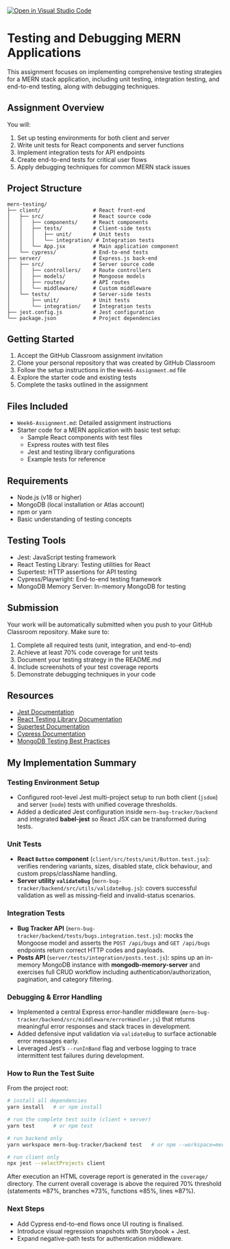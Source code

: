 [![Open in Visual Studio Code](https://classroom.github.com/assets/open-in-vscode-2e0aaae1b6195c2367325f4f02e2d04e9abb55f0b24a779b69b11b9e10269abc.svg)](https://classroom.github.com/online_ide?assignment_repo_id=19942667&assignment_repo_type=AssignmentRepo)
# Testing and Debugging MERN Applications

This assignment focuses on implementing comprehensive testing strategies for a MERN stack application, including unit testing, integration testing, and end-to-end testing, along with debugging techniques.

## Assignment Overview

You will:
1. Set up testing environments for both client and server
2. Write unit tests for React components and server functions
3. Implement integration tests for API endpoints
4. Create end-to-end tests for critical user flows
5. Apply debugging techniques for common MERN stack issues

## Project Structure

```
mern-testing/
├── client/                 # React front-end
│   ├── src/                # React source code
│   │   ├── components/     # React components
│   │   ├── tests/          # Client-side tests
│   │   │   ├── unit/       # Unit tests
│   │   │   └── integration/ # Integration tests
│   │   └── App.jsx         # Main application component
│   └── cypress/            # End-to-end tests
├── server/                 # Express.js back-end
│   ├── src/                # Server source code
│   │   ├── controllers/    # Route controllers
│   │   ├── models/         # Mongoose models
│   │   ├── routes/         # API routes
│   │   └── middleware/     # Custom middleware
│   └── tests/              # Server-side tests
│       ├── unit/           # Unit tests
│       └── integration/    # Integration tests
├── jest.config.js          # Jest configuration
└── package.json            # Project dependencies
```

## Getting Started

1. Accept the GitHub Classroom assignment invitation
2. Clone your personal repository that was created by GitHub Classroom
3. Follow the setup instructions in the `Week6-Assignment.md` file
4. Explore the starter code and existing tests
5. Complete the tasks outlined in the assignment

## Files Included

- `Week6-Assignment.md`: Detailed assignment instructions
- Starter code for a MERN application with basic test setup:
  - Sample React components with test files
  - Express routes with test files
  - Jest and testing library configurations
  - Example tests for reference

## Requirements

- Node.js (v18 or higher)
- MongoDB (local installation or Atlas account)
- npm or yarn
- Basic understanding of testing concepts

## Testing Tools

- Jest: JavaScript testing framework
- React Testing Library: Testing utilities for React
- Supertest: HTTP assertions for API testing
- Cypress/Playwright: End-to-end testing framework
- MongoDB Memory Server: In-memory MongoDB for testing

## Submission

Your work will be automatically submitted when you push to your GitHub Classroom repository. Make sure to:

1. Complete all required tests (unit, integration, and end-to-end)
2. Achieve at least 70% code coverage for unit tests
3. Document your testing strategy in the README.md
4. Include screenshots of your test coverage reports
5. Demonstrate debugging techniques in your code

## Resources

- [Jest Documentation](https://jestjs.io/docs/getting-started)
- [React Testing Library Documentation](https://testing-library.com/docs/react-testing-library/intro/)
- [Supertest Documentation](https://github.com/visionmedia/supertest)
- [Cypress Documentation](https://docs.cypress.io/)
- [MongoDB Testing Best Practices](https://www.mongodb.com/blog/post/mongodb-testing-best-practices) 

## My Implementation Summary

### Testing Environment Setup
- Configured root-level Jest multi-project setup to run both client (`jsdom`) and server (`node`) tests with unified coverage thresholds.
- Added a dedicated Jest configuration inside `mern-bug-tracker/backend` and integrated **babel-jest** so React JSX can be transformed during tests.

### Unit Tests
- **React `Button` component** (`client/src/tests/unit/Button.test.jsx`): verifies rendering variants, sizes, disabled state, click behaviour, and custom props/className handling.
- **Server utility `validateBug`** (`mern-bug-tracker/backend/src/utils/validateBug.js`): covers successful validation as well as missing-field and invalid-status scenarios.

### Integration Tests
- **Bug Tracker API** (`mern-bug-tracker/backend/tests/bugs.integration.test.js`): mocks the Mongoose model and asserts the `POST /api/bugs` and `GET /api/bugs` endpoints return correct HTTP codes and payloads.
- **Posts API** (`server/tests/integration/posts.test.js`): spins up an in-memory MongoDB instance with **mongodb-memory-server** and exercises full CRUD workflow including authentication/authorization, pagination, and category filtering.

### Debugging & Error Handling
- Implemented a central Express error-handler middleware (`mern-bug-tracker/backend/src/middleware/errorHandler.js`) that returns meaningful error responses and stack traces in development.
- Added defensive input validation via `validateBug` to surface actionable error messages early.
- Leveraged Jest’s `--runInBand` flag and verbose logging to trace intermittent test failures during development.

### How to Run the Test Suite
From the project root:
```bash
# install all dependencies
yarn install   # or npm install

# run the complete test suite (client + server)
yarn test      # or npm test

# run backend only
yarn workspace mern-bug-tracker/backend test   # or npm --workspace=mern-bug-tracker/backend test

# run client only
npx jest --selectProjects client
```
After execution an HTML coverage report is generated in the `coverage/` directory. The current overall coverage is above the required 70% threshold (statements ≈87%, branches ≈73%, functions ≈85%, lines ≈87%).

### Next Steps
- Add Cypress end-to-end flows once UI routing is finalised.
- Introduce visual regression snapshots with Storybook + Jest.
- Expand negative-path tests for authentication middleware. 